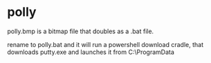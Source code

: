 # polly

polly.bmp is a bitmap file that doubles as a .bat file.

rename to polly.bat and it will run a powershell download cradle, that downloads putty.exe and launches it from C:\ProgramData
